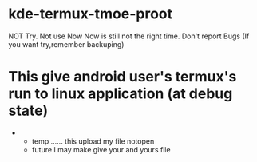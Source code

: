 # kde-termux-tmoe-proot
  NOT Try. Not use
  Now Now is still not the right time.
  Don't report Bugs
  (If you want try,remember backuping)
# This give android user's termux's run to linux application (at debug state)
- - temp ...... this upload my file notopen
  - future I may make give your and yours file

